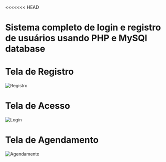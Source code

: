 <<<<<<< HEAD
# Sistema completo de login e registro de usuários usando PHP e MySQl database

# Tela de Registro

![Registro](https://user-images.githubusercontent.com/84036932/213478894-fbf62d13-5a3e-4862-8a86-2d32fd11000e.png)

# Tela de Acesso

![Login](https://user-images.githubusercontent.com/84036932/213479474-44c15b6c-1acd-49fc-9bd3-e31eeffe4074.png)

# Tela de Agendamento

![Agendamento](https://user-images.githubusercontent.com/84036932/213478972-f45e85b6-266c-4217-8ad3-f97dfebf97e2.png)


